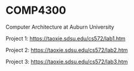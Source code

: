 # COMP4300
Computer Architecture at Auburn University

Project 1:
https://taoxie.sdsu.edu/cs572/lab1.htm

Project 2:
https://taoxie.sdsu.edu/cs572/lab2.htm

Project 3:
https://taoxie.sdsu.edu/cs572/lab3.htm
